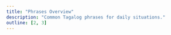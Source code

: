 ```yaml
---
title: "Phrases Overview"
description: "Common Tagalog phrases for daily situations."
outline: [2, 3]
---
```

